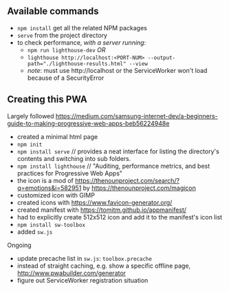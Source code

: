 ## Available commands

- `npm install` get all the related NPM packages
- `serve` from the project directory
- to check performance, _with a server running_:  
  - `npm run lighthouse-dev` _OR_
  - `lighthouse http://localhost:<PORT-NUM> --output-path="./lighthouse-results.html" --view`
  - _note_: must use http://localhost or the ServiceWorker won't load because of a SecurityError


## Creating this PWA

Largely followed https://medium.com/samsung-internet-dev/a-beginners-guide-to-making-progressive-web-apps-beb56224948e

- created a minimal html page
- `npm init`
- `npm install serve` // provides a neat interface for listing the directory's contents and switching into sub folders.
- `npm install lighthouse` // "Auditing, performance metrics, and best practices for Progressive Web Apps"
- the icon is a mod of https://thenounproject.com/search/?q=emotions&i=582951 by https://thenounproject.com/magicon
- customized icon with GIMP
- created icons with https://www.favicon-generator.org/
- created manifest with https://tomitm.github.io/appmanifest/
- had to explicitly create 512x512 icon and add it to the manifest's icon list
- `npm install sw-toolbox`
- added `sw.js`


Ongoing
- update precache list in `sw.js`: `toolbox.precache`
- instead of straight caching, e.g. show a specific offline page, http://www.pwabuilder.com/generator
- figure out ServiceWorker registration situation
